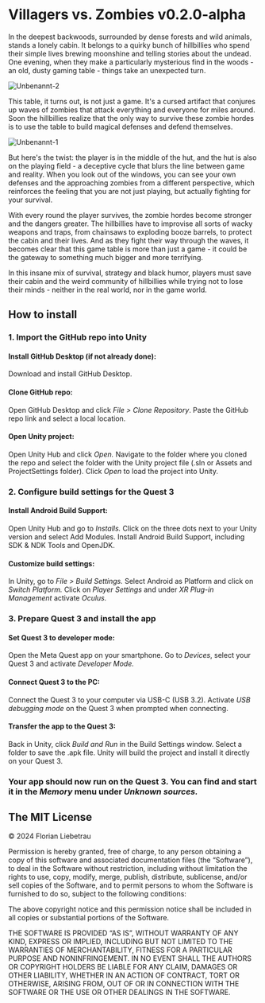 <h1>Villagers vs. Zombies v0.2.0-alpha</h1>

In the deepest backwoods, surrounded by dense forests and wild animals, stands a lonely cabin. It belongs to a quirky bunch of hillbillies who spend their simple lives brewing moonshine and telling stories about the undead. One evening, when they make a particularly mysterious find in the woods - an old, dusty gaming table - things take an unexpected turn.

![Unbenannt-2](https://github.com/user-attachments/assets/a62766f2-007e-4275-a305-bd947feb0726)

This table, it turns out, is not just a game. It's a cursed artifact that conjures up waves of zombies that attack everything and everyone for miles around. Soon the hillbillies realize that the only way to survive these zombie hordes is to use the table to build magical defenses and defend themselves.

![Unbenannt-1](https://github.com/user-attachments/assets/75083e37-0ad4-4af4-9b4a-b3b5809b05c4)

But here's the twist: the player is in the middle of the hut, and the hut is also on the playing field - a deceptive cycle that blurs the line between game and reality. When you look out of the windows, you can see your own defenses and the approaching zombies from a different perspective, which reinforces the feeling that you are not just playing, but actually fighting for your survival.

With every round the player survives, the zombie hordes become stronger and the dangers greater. The hillbillies have to improvise all sorts of wacky weapons and traps, from chainsaws to exploding booze barrels, to protect the cabin and their lives. And as they fight their way through the waves, it becomes clear that this game table is more than just a game - it could be the gateway to something much bigger and more terrifying.

In this insane mix of survival, strategy and black humor, players must save their cabin and the weird community of hillbillies while trying not to lose their minds - neither in the real world, nor in the game world.

<h2>How to install</h2>

<h3>1. Import the GitHub repo into Unity</h3>

  <h4>Install GitHub Desktop (if not already done):</h4>
      Download and install GitHub Desktop.

  <h4>Clone GitHub repo:</h4>
      Open GitHub Desktop and click <i>File > Clone Repository</i>.
      Paste the GitHub repo link and select a local location.

  <h4>Open Unity project:</h4>
      Open Unity Hub and click <i>Open.</i>
      Navigate to the folder where you cloned the repo and select the folder with the Unity project file (.sln or Assets and ProjectSettings folder).
      Click <i>Open</i> to load the project into Unity.

<h3>2. Configure build settings for the Quest 3</h3>

  <h4>Install Android Build Support:</h4>
      Open Unity Hub and go to <i>Installs.</i>
      Click on the three dots next to your Unity version and select Add Modules.
      Install Android Build Support, including SDK & NDK Tools and OpenJDK.

  <h4>Customize build settings:</h4>
      In Unity, go to <i>File > Build Settings.</i>
      Select Android as Platform and click on <i>Switch Platform.</i>
      Click on <i>Player Settings</i> and under <i>XR Plug-in Management</i> activate <i>Oculus.</i>

<h3>3. Prepare Quest 3 and install the app</h3>

  <h4>Set Quest 3 to developer mode:</h4>
      Open the Meta Quest app on your smartphone.
      Go to <i>Devices</i>, select your Quest 3 and activate <i>Developer Mode.</i>

  <h4>Connect Quest 3 to the PC:</h4>
      Connect the Quest 3 to your computer via USB-C (USB 3.2).
      Activate <i>USB debugging mode</i> on the Quest 3 when prompted when connecting.

  <h4>Transfer the app to the Quest 3:</h4>
      Back in Unity, click <i>Build and Run</i> in the Build Settings window.
      Select a folder to save the .apk file.
      Unity will build the project and install it directly on your Quest 3.

<h3>Your app should now run on the Quest 3. You can find and start it in the <i>Memory</i> menu under <i>Unknown sources.</i></h3>

<h2>The MIT License</h2>

© 2024 Florian Liebetrau

Permission is hereby granted, free of charge, to any person obtaining a copy of this software and associated documentation files (the “Software”), to deal in the Software without restriction, including without limitation the rights to use, copy, modify, merge, publish, distribute, sublicense, and/or sell copies of the Software, and to permit persons to whom the Software is furnished to do so, subject to the following conditions:

The above copyright notice and this permission notice shall be included in all copies or substantial portions of the Software.

THE SOFTWARE IS PROVIDED “AS IS”, WITHOUT WARRANTY OF ANY KIND, EXPRESS OR IMPLIED, INCLUDING BUT NOT LIMITED TO THE WARRANTIES OF MERCHANTABILITY, FITNESS FOR A PARTICULAR PURPOSE AND NONINFRINGEMENT. IN NO EVENT SHALL THE AUTHORS OR COPYRIGHT HOLDERS BE LIABLE FOR ANY CLAIM, DAMAGES OR OTHER LIABILITY, WHETHER IN AN ACTION OF CONTRACT, TORT OR OTHERWISE, ARISING FROM, OUT OF OR IN CONNECTION WITH THE SOFTWARE OR THE USE OR OTHER DEALINGS IN THE SOFTWARE.
